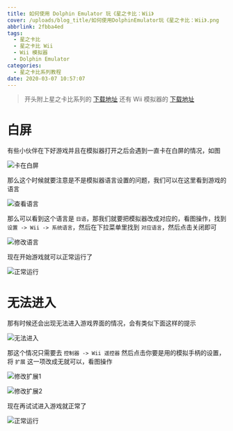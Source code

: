 ```yaml
---
title: 如何使用 Dolphin Emulator 玩《星之卡比：Wii》
cover: /uploads/blog_title/如何使用DolphinEmulator玩《星之卡比：Wii》.png
abbrlink: 2fbba4ed
tags:
  - 星之卡比
  - 星之卡比 Wii
  - Wii 模拟器
  - Dolphin Emulator
categories:
  - 星之卡比系列教程
date: 2020-03-07 10:57:07
---
```


> 开头附上星之卡比系列的 [下载地址](https://eyun.baidu.com/s/3i51Jf17) 还有 Wii 模拟器的 [下载地址](https://cn.dolphin-emu.org/)

# 白屏

有些小伙伴在下好游戏并且在模拟器打开之后会遇到一直卡在白屏的情况，如图

![卡在白屏](/blog_image/如何使用DolphinEmulator玩《星之卡比：Wii》/卡在白屏.png)

那么这个时候就要注意是不是模拟器语言设置的问题，我们可以在这里看到游戏的语言

![查看语言](/blog_image/如何使用DolphinEmulator玩《星之卡比：Wii》/查看语言.png)

那么可以看到这个语言是 `日语`，那我们就要把模拟器改成对应的，看图操作，找到 `设置 -> Wii -> 系统语言`，然后在下拉菜单里找到 `对应语言`，然后点击关闭即可

![修改语言](/blog_image/如何使用DolphinEmulator玩《星之卡比：Wii》/修改语言.png)

现在开始游戏就可以正常运行了

![正常运行](/blog_image/如何使用DolphinEmulator玩《星之卡比：Wii》/正常运行.png)

# 无法进入

那有时候还会出现无法进入游戏界面的情况，会有类似下面这样的提示

![无法进入](/blog_image/如何使用DolphinEmulator玩《星之卡比：Wii》/无法进入.png)

那这个情况只需要去 `控制器 -> Wii 遥控器` 然后点击你要是用的模拟手柄的设置，将 `扩展` 这一项改成无就可以，看图操作

![修改扩展1](/blog_image/如何使用DolphinEmulator玩《星之卡比：Wii》/修改扩展1.png)

![修改扩展2](/blog_image/如何使用DolphinEmulator玩《星之卡比：Wii》/修改扩展2.png)

现在再试试进入游戏就正常了

![正常运行](/blog_image/如何使用DolphinEmulator玩《星之卡比：Wii》/正常运行.png)
